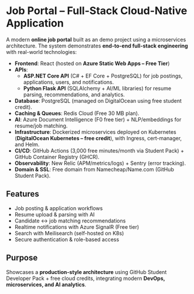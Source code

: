 # Job Portal – Full-Stack Cloud-Native Application

A modern **online job portal** built as an demo project using a microservices architecture. The system demonstrates **end-to-end full-stack engineering** with real-world technologies:  

- **Frontend**: React (hosted on **Azure Static Web Apps – Free Tier**)  
- **APIs**:  
  - **ASP.NET Core API** (C# + EF Core + PostgreSQL) for job postings, applications, users, and notifications.  
  - **Python Flask API** (SQLAlchemy + AI/ML libraries) for resume parsing, recommendations, and analytics.  
- **Database**: PostgreSQL (managed on DigitalOcean using free student credit).  
- **Caching & Queues**: Redis Cloud (Free 30 MB plan).  
- **AI**: Azure Document Intelligence (F0 free tier) + NLP/embeddings for resume/job matching.  
- **Infrastructure**: Dockerized microservices deployed on Kubernetes (**DigitalOcean Kubernetes – free credit**), with Ingress, cert-manager, and Helm.  
- **CI/CD**: GitHub Actions (3,000 free minutes/month via Student Pack) + GitHub Container Registry (GHCR).  
- **Observability**: New Relic (APM/metrics/logs) + Sentry (error tracking).  
- **Domain & SSL**: Free domain from Namecheap/Name.com (GitHub Student Pack).  

## Features
- Job posting & application workflows  
- Resume upload & parsing with AI  
- Candidate ↔ job matching recommendations  
- Realtime notifications with Azure SignalR (Free tier)  
- Search with Meilisearch (self-hosted on K8s)  
- Secure authentication & role-based access  

## Purpose
Showcases a **production-style architecture** using GitHub Student Developer Pack + free cloud credits, integrating modern **DevOps, microservices, and AI analytics**.  
